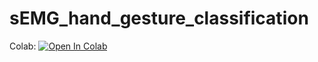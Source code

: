 # sEMG_hand_gesture_classification


Colab:
[![Open In Colab](https://colab.research.google.com/assets/colab-badge.svg)](https://colab.research.google.com/github/i1idan/sEMG_hand_gesture_classification/blob/main/sEMG_hand_gesture_classification.ipynb)
